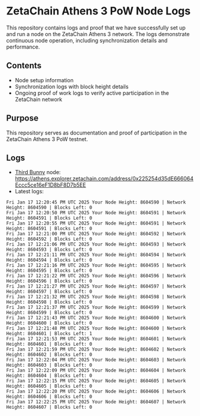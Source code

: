 # ZetaChain Athens 3 PoW Node Logs
This repository contains logs and proof that we have successfully set up and run a node on the ZetaChain Athens 3 network. The logs demonstrate continuous node operation, including synchronization details and performance.

## Contents
- Node setup information
- Synchronization logs with block height details
- Ongoing proof of work logs to verify active participation in the ZetaChain network

## Purpose
This repository serves as documentation and proof of participation in the ZetaChain Athens 3 PoW testnet.

## Logs

- [Third Bunny](https://thirdbunny.xyz/) node: https://athens.explorer.zetachain.com/address/0x225254d35dE666064Eccc5ce16eF1D8bF8D7b5EE
- Latest logs:
```
Fri Jan 17 12:20:45 PM UTC 2025 Your Node Height: 8604590 | Network Height: 8604590 | Blocks Left: 0
Fri Jan 17 12:20:50 PM UTC 2025 Your Node Height: 8604591 | Network Height: 8604591 | Blocks Left: 0
Fri Jan 17 12:20:55 PM UTC 2025 Your Node Height: 8604591 | Network Height: 8604591 | Blocks Left: 0
Fri Jan 17 12:21:00 PM UTC 2025 Your Node Height: 8604592 | Network Height: 8604592 | Blocks Left: 0
Fri Jan 17 12:21:06 PM UTC 2025 Your Node Height: 8604593 | Network Height: 8604593 | Blocks Left: 0
Fri Jan 17 12:21:11 PM UTC 2025 Your Node Height: 8604594 | Network Height: 8604594 | Blocks Left: 0
Fri Jan 17 12:21:16 PM UTC 2025 Your Node Height: 8604595 | Network Height: 8604595 | Blocks Left: 0
Fri Jan 17 12:21:22 PM UTC 2025 Your Node Height: 8604596 | Network Height: 8604596 | Blocks Left: 0
Fri Jan 17 12:21:27 PM UTC 2025 Your Node Height: 8604597 | Network Height: 8604597 | Blocks Left: 0
Fri Jan 17 12:21:32 PM UTC 2025 Your Node Height: 8604598 | Network Height: 8604598 | Blocks Left: 0
Fri Jan 17 12:21:37 PM UTC 2025 Your Node Height: 8604599 | Network Height: 8604599 | Blocks Left: 0
Fri Jan 17 12:21:43 PM UTC 2025 Your Node Height: 8604600 | Network Height: 8604600 | Blocks Left: 0
Fri Jan 17 12:21:48 PM UTC 2025 Your Node Height: 8604600 | Network Height: 8604601 | Blocks Left: 1
Fri Jan 17 12:21:53 PM UTC 2025 Your Node Height: 8604601 | Network Height: 8604601 | Blocks Left: 0
Fri Jan 17 12:21:59 PM UTC 2025 Your Node Height: 8604602 | Network Height: 8604602 | Blocks Left: 0
Fri Jan 17 12:22:04 PM UTC 2025 Your Node Height: 8604603 | Network Height: 8604603 | Blocks Left: 0
Fri Jan 17 12:22:09 PM UTC 2025 Your Node Height: 8604604 | Network Height: 8604604 | Blocks Left: 0
Fri Jan 17 12:22:15 PM UTC 2025 Your Node Height: 8604605 | Network Height: 8604605 | Blocks Left: 0
Fri Jan 17 12:22:20 PM UTC 2025 Your Node Height: 8604606 | Network Height: 8604606 | Blocks Left: 0
Fri Jan 17 12:22:25 PM UTC 2025 Your Node Height: 8604607 | Network Height: 8604607 | Blocks Left: 0
```

